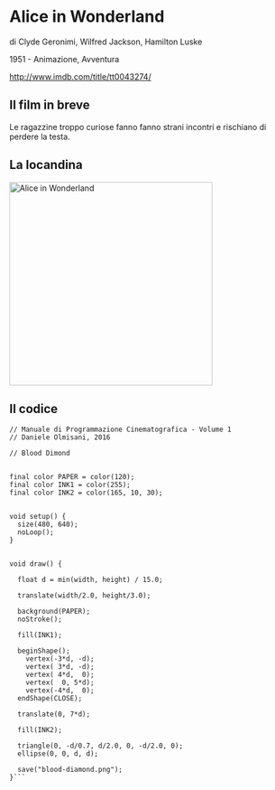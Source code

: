 # Alice in Wonderland

di Clyde Geronimi, Wilfred Jackson, Hamilton Luske

1951 - Animazione, Avventura

http://www.imdb.com/title/tt0043274/

## Il film in breve
Le ragazzine troppo curiose fanno fanno strani incontri e rischiano di perdere la testa.

## La locandina
<img src="alice-in-wonderland.png"  width="360px" title="Alice in Wonderland">


## Il codice
```processing
// Manuale di Programmazione Cinematografica - Volume 1
// Daniele Olmisani, 2016

// Blood Dimond


final color PAPER = color(120);
final color INK1 = color(255);
final color INK2 = color(165, 10, 30);


void setup() {
  size(480, 640);
  noLoop();
}


void draw() {
  
  float d = min(width, height) / 15.0;
  
  translate(width/2.0, height/3.0);
  
  background(PAPER);
  noStroke();
  
  fill(INK1);

  beginShape();
    vertex(-3*d, -d);
    vertex( 3*d, -d);
    vertex( 4*d,  0);
    vertex(  0, 5*d);
    vertex(-4*d,  0);
  endShape(CLOSE);
  
  translate(0, 7*d);
  
  fill(INK2);
  
  triangle(0, -d/0.7, d/2.0, 0, -d/2.0, 0);
  ellipse(0, 0, d, d);
  
  save("blood-diamond.png");
}```
